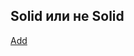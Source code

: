 ## Solid или не Solid

[Add](https://player.softculture.cc/embed/online/ISB/ISB_1.18.12_L5-1_Solid_Not_Solid)